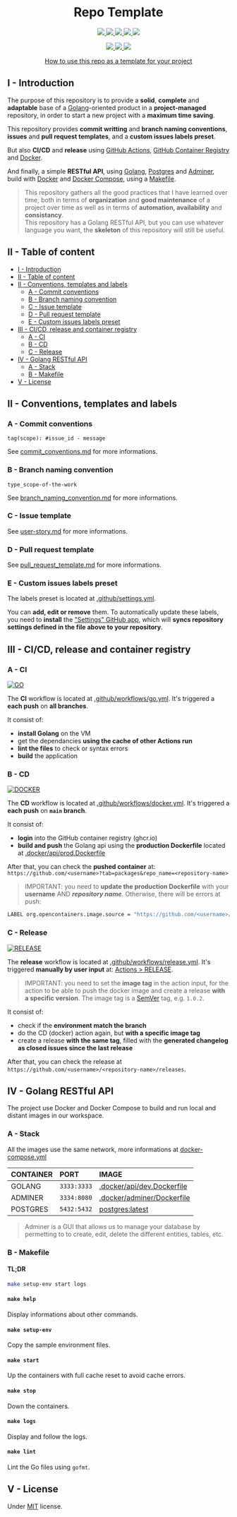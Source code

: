 <h1 align="center">Repo Template</h1>
<p align="center">
    <a href="https://github.com/blyndusk/repo-template/releases">
      <img src="https://img.shields.io/github/v/release/blyndusk/repo-template"/>
    </a>
    <a href="https://github.com/blyndusk/repo-template/commits/main">
      <img src="https://img.shields.io/github/release-date/blyndusk/repo-template"/>
    </a>
    <a href="https://github.com/blyndusk/repo-template/issues">
      <img src="https://img.shields.io/github/issues/blyndusk/repo-template"/>
    </a>
    <a href="https://github.com/blyndusk/repo-template/pulls">
      <img src="https://img.shields.io/github/issues-pr/blyndusk/repo-template"/>
    </a>
    <a href="https://github.com/blyndusk/repo-template/blob/main/LICENSE">
      <img src="https://img.shields.io/github/license/blyndusk/repo-template"/>
    </a>
</p>

<p align="center">
  <a href="https://github.com/blyndusk/repo-template/actions/workflows/go.yml">
      <img src="https://github.com/blyndusk/repo-template/actions/workflows/go.yml/badge.svg"/>
    </a>
     <a href="https://github.com/blyndusk/repo-template/actions/workflows/docker.yml">
      <img src="https://github.com/blyndusk/repo-template/actions/workflows/docker.yml/badge.svg"/>
    </a>
     <a href="https://github.com/blyndusk/repo-template/actions/workflows/release.yml">
      <img src="https://github.com/blyndusk/repo-template/actions/workflows/release.yml/badge.svg"/>
    </a>
</p>

<p align="center">
  <a href="ttps://docs.github.com/en/github/creating-cloning-and-archiving-repositories/creating-a-repository-on-github/creating-a-repository-from-a-template">How to use this repo as a template for your project</a>
</p>

## I - Introduction

The purpose of this repository is to provide a **solid**, **complete** and **adaptable** base of a [Golang](https://golang.org/)-oriented product in a **project-managed** repository, in order to start a new project with a **maximum time saving**.

This repository provides **commit writting** and **branch naming conventions**, **issues** and **pull request templates**, and a **custom issues labels preset**.

But also **CI/CD** and **release** using [GitHub Actions](https://github.com/features/actions), [GitHub Container Registry](https://github.com/features/packages) and [Docker](https://www.docker.com/).

And finally, a simple **RESTful API**, using [Golang](https://golang.org/), [Postgres](https://www.postgresql.org/) and [Adminer](https://www.adminer.org/), build with [Docker](https://www.docker.com/) and [Docker Compose](https://docs.docker.com/compose/), using a [Makefile](<https://en.wikipedia.org/wiki/Make_(software)>).

> This repository gathers all the good practices that I have learned over time, both in terms of **organization** and **good maintenance** of a project over time as well as in terms of **automation, availability** and **consistancy**.<br/>This repository has a Golang RESTful API, but you can use whatever language you want, the **skeleton** of this repository will still be useful.

## II - Table of content

- [I - Introduction](#i---introduction)
- [II - Table of content](#ii---table-of-content)
- [II - Conventions, templates and labels](#ii---conventions-templates-and-labels)
  - [A - Commit conventions](#a---commit-conventions)
  - [B - Branch naming convention](#b---branch-naming-convention)
  - [C - Issue template](#c---issue-template)
  - [D - Pull request template](#d---pull-request-template)
  - [E - Custom issues labels preset](#e---custom-issues-labels-preset)
- [III - CI/CD, release and container registry](#iii---cicd-release-and-container-registry)
  - [A - CI](#a---ci)
  - [B - CD](#b---cd)
  - [C - Release](#c---release)
- [IV - Golang RESTful API](#iv---golang-restful-api)
  - [A - Stack](#a---stack)
  - [B - Makefile](#b---makefile)
- [V - License](#v---license)

## II - Conventions, templates and labels

### A - Commit conventions

```
tag(scope): #issue_id - message
```

See [commit_conventions.md](.github/commit_conventions.md) for more informations.

### B - Branch naming convention

```
type_scope-of-the-work
```

See [branch_naming_convention.md](.github/branch_naming_convention.md) for more informations.

### C - Issue template

See [user-story.md](.github/ISSUE_TEMPLATE/user-story.md) for more informations.

### D - Pull request template

See [pull_request_template.md](.github/pull_request_template.md) for more informations.

### E - Custom issues labels preset

The labels preset is located at [.github/settings.yml](.github/settings.yml).

You can **add, edit or remove** them. To automatically update these labels, you need to **install** the ["Settings" GitHub app](https://github.com/apps/settings), which will **syncs repository settings defined in the file above to your repository**.

## III - CI/CD, release and container registry

### A - CI

[![GO](https://github.com/blyndusk/repo-template/actions/workflows/go.yml/badge.svg)](https://github.com/blyndusk/repo-template/actions/workflows/go.yml)

The **CI** workflow is located at [.github/workflows/go.yml](.github/workflows/go.yml). It's triggered a **each push** on **all branches**.

It consist of:

- **install Golang** on the VM
- get the dependancies **using the cache of other Actions run**
- **lint the files** to check or syntax errors
- **build** the application

### B - CD

[![DOCKER](https://github.com/blyndusk/repo-template/actions/workflows/docker.yml/badge.svg)](https://github.com/blyndusk/repo-template/actions/workflows/docker.yml)

The **CD** workflow is located at [.github/workflows/docker.yml](.github/workflows/docker.yml). It's triggered a **each push** on **`main` branch**.

It consist of:

- **login** into the GitHub container registry (ghcr.io)
- **build and push** the Golang api using the **production Dockerfile** located at [.docker/api/prod.Dockerfile](.docker/api/prod.Dockerfile)

After that, you can check the **pushed container** at: `https://github.com/<username>?tab=packages&repo_name=<repository-name>`

> IMPORTANT: you need to **update the production Dockerfile** with your **username** AND **_repository name_**. Otherwise, there will be errors at push:

```bash
LABEL org.opencontainers.image.source = "https://github.com/<username>/<repository-name>"
```

### C - Release

[![RELEASE](https://github.com/blyndusk/repo-template/actions/workflows/release.yml/badge.svg)](https://github.com/blyndusk/repo-template/actions/workflows/release.yml)

The **release** workflow is located at [.github/workflows/release.yml](.github/workflows/release.yml). It's triggered **manually by user input** at: [Actions > RELEASE](https://github.com/blyndusk/repo-template/actions/workflows/release.yml).

> IMPORTANT: you need to set the **image tag** in the action input, for the action to be able to push the docker image and create a release **with a specific version**. The image tag is a [SemVer](https://en.wikipedia.org/wiki/Software_versioning) tag, e.g. `1.0.2`.

It consist of:

- check if the **environment match the branch**
- do the CD (docker) action again, but **with a specific image tag**
- create a release **with the same tag**, filled with the **generated changelog as closed issues since the last release**

After that, you can check the release at `https://github.com/<username>/<repository-name>/releases`.

## IV - Golang RESTful API

The project use Docker and Docker Compose to build and run local and distant images in our workspace.

### A - Stack

All the images use the same network, more informations at [docker-compose.yml](docker-compose.yml)

| CONTAINER | PORT        | IMAGE                                                    |
| :-------- | :---------- | :------------------------------------------------------- |
| GOLANG    | `3333:3333` | [.docker/api/dev.Dockerfile](.docker/api/dev.Dockerfile) |
| ADMINER   | `3334:8080` | [.docker/adminer/Dockerfile](.docker/adminer/Dockerfile) |
| POSTGRES  | `5432:5432` | [postgres:latest](https://hub.docker.com/_/postgres)     |

> Adminer is a GUI that allows us to manage your database by permetting to to create, edit, delete the different entities, tables, etc.

### B - Makefile

#### TL;DR <!-- omit in toc -->

```bash
make setup-env start logs
```

#### `make help` <!-- omit in toc -->

Display informations about other commands.

#### `make setup-env` <!-- omit in toc -->

Copy the sample environment files.

#### `make start` <!-- omit in toc -->

Up the containers with full cache reset to avoid cache errors.

#### `make stop` <!-- omit in toc -->

Down the containers.

#### `make logs` <!-- omit in toc -->

Display and follow the logs.

#### `make lint` <!-- omit in toc -->

Lint the Go files using `gofmt`.

## V - License

Under [MIT](./LICENSE) license.
